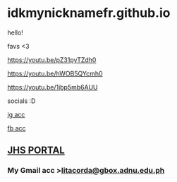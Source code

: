 # idkmynicknamefr.github.io
hello!

favs <3

https://youtu.be/pZ31pyTZdh0

https://youtu.be/hWOB5QYcmh0

https://youtu.be/1jbp5mb6AUU

socials :D

[ig acc](https://www.instagram.com/lindsaytacordaa/?hl=en)

[fb acc](https://www.facebook.com/profile.php?id=100017333942990)

## [JHS PORTAL](https://jhsportal.adnu.edu.ph/)
### My Gmail acc >litacorda@gbox.adnu.edu.ph

